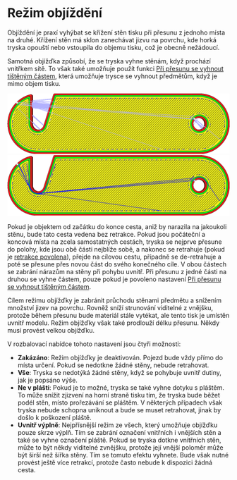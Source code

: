 Režim objíždění
====
Objíždění je praxí vyhýbat se křížení stěn tisku při přesunu z jednoho místa na druhé. Křížení stěn má sklon zanechávat jizvu na povrchu, kde horká tryska opouští nebo vstoupila do objemu tisku, což je obecně nežádoucí.

Samotná objížďka způsobí, že se tryska vyhne stěnám, když prochází vnitřkem sítě. To však také umožňuje použít funkci [Při přesunu se vyhnout tištěným částem](travel_avoid_other_parts.md), která umožňuje trysce se vyhnout předmětům, když je mimo objem tisku.

![Objíždění deaktivováno, pohyb přesunu prochází stěnami tisku](../../../articles/images/retraction_combing_off.png)
![Objíždění aktivováno, provede se objížďka, aby se zabránilo překročení stěn](../../../articles/images/retraction_combing_on.png)

Pokud je objektem od začátku do konce cesta, aniž by narazila na jakoukoli stěnu, bude tato cesta vedena bez retrakce. Pokud jsou počáteční a koncová místa na zcela samostatných cestách, tryska se nejprve přesune do polohy, kde jsou obě části nejblíže sobě, a nakonec se retrahuje (pokud  je [retrakce povolena](retraction_enable.md)), přejde na cílovou cestu, případně se de-retrahuje a poté se přesune přes novou část do svého konečného cíle. V obou částech se zabrání nárazům na stěny při pohybu uvnitř. Při přesunu z jedné části na druhou se vyhne částem, pouze pokud je povoleno nastavení [Při přesunu se vyhnout tištěným částem](travel_avoid_other_parts.md).

Cílem režimu objížďky je zabránit průchodu stěnami předmětu a snížením množství jizev na povrchu. Rovněž sníží strunování viditelné z vnějšku, protože během přesunu bude materiál stále vytékat, ale tento tisk je umístěn uvnitř modelu. Režim objížďky však také prodlouží délku přesunu. Někdy musí provést velkou objížďku.

V rozbalovací nabídce tohoto nastavení jsou čtyři možnosti:
* **Zakázáno**: Režim objížďky je deaktivován. Pojezd bude vždy přímo do místa určení. Pokud se nedotkne žádné stěny, nebude retrahovat.
* **Vše**: Tryska se nedotýká žádné stěny, když se pohybuje uvnitř dutiny, jak je popsáno výše.
* **Ne v plášti**: Pokud je to možné, tryska se také vyhne dotyku s pláštěm. To může snížit zjizvení na horní straně tisku tím, že tryska bude běžet podél stěn, místo prořezávání se pláštěm. V některých případech však tryska nebude schopna uniknout a bude se muset retrahovat, jinak by došlo k poškození pláště.
* **Uvnitř výplně**: Nejpřísnější režim ze všech, který umožňuje objížďku pouze skrze výplň. Tím se zabrání označení vnitřních i vnějších stěn a také se vyhne označení pláště. Pokud se tryska dotkne vnitřních stěn, může to být někdy viditelné zvnějšku, protože její vnější poloměr může být širší než šířka stěny. Tím se tomuto efektu vyhnete. Bude však nutné provést ještě více retrakcí, protože často nebude k dispozici žádná cesta.
